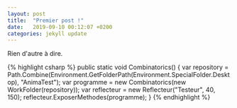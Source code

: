 ```yaml
---
layout: post
title:  "Premier post !"
date:   2019-09-10 00:12:07 +0200
categories: jekyll update
---
```

Rien d'autre à dire.

{% highlight csharp %}
public static void Combinatorics() {
	var repository = Path.Combine(Environment.GetFolderPath(Environment.SpecialFolder.Desktop), "AnimaTest");
	var programme = new Combinatorics(new WorkFolder(repository));
	var reflecteur = new Reflecteur("Testeur", 40, 150);
	reflecteur.ExposerMethodes(programme);
}
{% endhighlight %}

